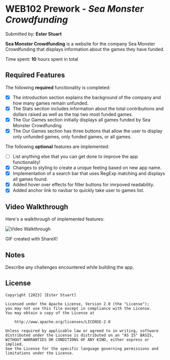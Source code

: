 # WEB102 Prework - *Sea Monster Crowdfunding*

Submitted by: **Ester Stuart**

**Sea Monster Crowdfunding** is a website for the company Sea Monster Crowdfunding that displays information about the games they have funded.

Time spent: **10** hours spent in total

## Required Features

The following **required** functionality is completed:

* [x] The introduction section explains the background of the company and how many games remain unfunded.
* [x] The Stats section includes information about the total contributions and dollars raised as well as the top two most funded games.
* [x] The Our Games section initially displays all games funded by Sea Monster Crowdfunding
* [x] The Our Games section has three buttons that allow the user to display only unfunded games, only funded games, or all games.

The following **optional** features are implemented:

* [ ] List anything else that you can get done to improve the app functionality!
* [x] Changes to styling to create a unique feeling based on new app name.
* [x] Implementation of a search bar that uses RegExp matching and displays all games found.
* [x] Added hover over effects for filter buttons for imrpoved readability.
* [x] Added anchor link to navbar to quickly take user to games list.
 
## Video Walkthrough

Here's a walkthrough of implemented features:

<img src='https://imgur.com/a/EU6uGwa' title='Video Walkthrough' width='' alt='Video Walkthrough' />

<!-- Replace this with whatever GIF tool you used! -->
GIF created with ShareX!
<!-- Recommended tools:
[Kap](https://getkap.co/) for macOS
[ScreenToGif](https://www.screentogif.com/) for Windows
[peek](https://github.com/phw/peek) for Linux. -->

## Notes

Describe any challenges encountered while building the app.

## License

    Copyright [2023] [Ester Stuart]

    Licensed under the Apache License, Version 2.0 (the "License");
    you may not use this file except in compliance with the License.
    You may obtain a copy of the License at

        http://www.apache.org/licenses/LICENSE-2.0

    Unless required by applicable law or agreed to in writing, software
    distributed under the License is distributed on an "AS IS" BASIS,
    WITHOUT WARRANTIES OR CONDITIONS OF ANY KIND, either express or implied.
    See the License for the specific language governing permissions and
    limitations under the License.

